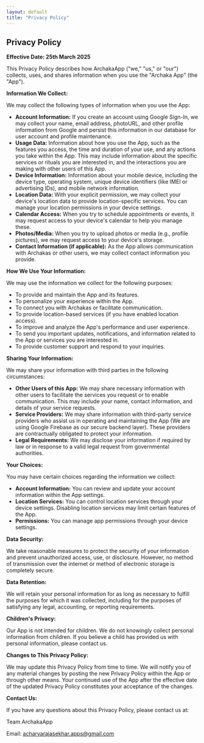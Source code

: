 ```yaml
---
layout: default
title: "Privacy Policy"
---
```


## Privacy Policy

**Effective Date: 25th March 2025**

This Privacy Policy describes how ArchakaApp ("we," "us," or "our") collects, uses, and shares information when you use the "Archaka App" (the "App").

**Information We Collect:**

We may collect the following types of information when you use the App:

* **Account Information:** If you create an account using Google Sign-In, we may collect your name, email address, photoURL, and other profile information from Google and persist this information in our database for user account and profile maintenance.
* **Usage Data:** Information about how you use the App, such as the features you access, the time and duration of your use, and any actions you take within the App. This may include information about the specific services or rituals you are interested in, and the interactions you are making with other users of this App.
* **Device Information:** Information about your mobile device, including the device type, operating system, unique device identifiers (like IMEI or advertising IDs), and mobile network information.
* **Location Data:** With your explicit permission, we may collect your device's location data to provide location-specific services. You can manage your location permissions in your device settings.
* **Calendar Access:** When you try to schedule appointments or events, it may request access to your device's calendar to help you manage these.
* **Photos/Media:** When you try to upload photos or media (e.g., profile pictures), we may request access to your device's storage.
* **Contact Information (if applicable):** As the App allows communication with Archakas or other users, we may collect contact information you provide.

**How We Use Your Information:**

We may use the information we collect for the following purposes:

* To provide and maintain the App and its features.
* To personalize your experience within the App.
* To connect you with Archakas or facilitate communication.
* To provide location-based services (if you have enabled location access).
* To improve and analyze the App's performance and user experience.
* To send you important updates, notifications, and information related to the App or services you are interested in.
* To provide customer support and respond to your inquiries.

**Sharing Your Information:**

We may share your information with third parties in the following circumstances:

* **Other Users of this App:** We may share necessary information with other users to facilitate the services you request or to enable communication. This may include your name, contact information, and details of your service requests.
* **Service Providers:** We may share information with third-party service providers who assist us in operating and maintaining the App (We are using Google Firebase as our secure backend layer). These providers are contractually obligated to protect your information.
* **Legal Requirements:** We may disclose your information if required by law or in response to a valid legal request from governmental authorities.

**Your Choices:**

You may have certain choices regarding the information we collect:

* **Account Information:** You can review and update your account information within the App settings.
* **Location Services:** You can control location services through your device settings. Disabling location services may limit certain features of the App.
* **Permissions:** You can manage app permissions through your device settings.

**Data Security:**

We take reasonable measures to protect the security of your information and prevent unauthorized access, use, or disclosure. However, no method of transmission over the internet or method of electronic storage is completely secure.

**Data Retention:**

We will retain your personal information for as long as necessary to fulfill the purposes for which it was collected, including for the purposes of satisfying any legal, accounting, or reporting requirements.

**Children's Privacy:**

Our App is not intended for children. We do not knowingly collect personal information from children. If you believe a child has provided us with personal information, please contact us.

**Changes to This Privacy Policy:**

We may update this Privacy Policy from time to time. We will notify you of any material changes by posting the new Privacy Policy within the App or through other means. Your continued use of the App after the effective date of the updated Privacy Policy constitutes your acceptance of the changes.

**Contact Us:**

If you have any questions about this Privacy Policy, please contact us at:

Team ArchakaApp

Email: acharyarajasekhar.apps@gmail.com
